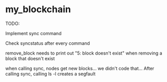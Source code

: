 # my_blockchain

TODO:

Implement sync command

Check syncstatus after every command

remove_block needs to print out "5: block doesn't exist" when removing a block that doesn't exist

when calling sync, nodes get new blocks... we didn't code that...
After calling sync, calling ls -l creates a segfault